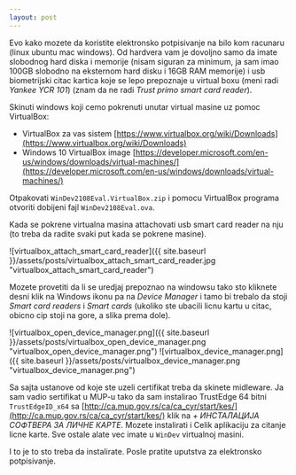```yaml
---
layout: post
---
```


Evo kako mozete da koristite elektronsko potpisivanje na bilo kom racunaru
(linux ubuntu mac windows). Od hardvera vam je dovoljno samo da imate slobodnog
hard diska i memorije (nisam siguran za minimum, ja sam imao 100GB slobodno na
eksternom hard disku i 16GB RAM memorije) i usb biometrijski citac kartica koje
se lepo prepoznaje u virtual boxu (meni radi *Yankee YCR 101*) (znam da ne radi
*Trust primo smart card reader*).

Skinuti windows koji cemo pokrenuti unutar virtual masine uz pomoc
VirtualBox:

* VirtualBox za vas sistem
[https://www.virtualbox.org/wiki/Downloads](https://www.virtualbox.org/wiki/Downloads)
* Windows 10 VirtualBox image
  [https://developer.microsoft.com/en-us/windows/downloads/virtual-machines/](https://developer.microsoft.com/en-us/windows/downloads/virtual-machines/)


Otpakovati `WinDev2108Eval.VirtualBox.zip` i pomocu VirtualBox programa otvoriti
dobijeni fajl `WinDev2108Eval.ova`.

Kada se pokrene virtualna masina attachovati usb smart card reader na nju (to
treba da radite svaki put kada se pokrene masine).

![virtualbox_attach_smart_card_reader]({{ site.baseurl }}/assets/posts/virtualbox_attach_smart_card_reader.jpg "virtualbox_attach_smart_card_reader")

Mozete provetiti da li se uredjaj prepoznao na windowsu tako sto kliknete desni
klik na Windows ikonu pa na *Device Manager* i tamo bi trebalo da stoji *Smart
card readers* i *Smart cards* (ukoliko ste ubacili licnu kartu u citac, obicno
cip stoji na gore, a slika prema dole).

![virtualbox_open_device_manager.png]({{ site.baseurl }}/assets/posts/virtualbox_open_device_manager.png "virtualbox_open_device_manager.png")
![virtualbox_device_manager.png]({{ site.baseurl }}/assets/posts/virtualbox_device_manager.png "virtualbox_device_manager.png")


Sa sajta ustanove od koje ste uzeli certifikat treba da skinete midleware. Ja
sam vadio sertifikat u MUP-u tako da sam instalirao TrustEdge 64 bitni
`TrustEdgeID_x64` sa
[http://ca.mup.gov.rs/ca/ca_cyr/start/kes/](http://ca.mup.gov.rs/ca/ca_cyr/start/kes/)
klik na *+ ИНСТАЛАЦИЈА СОФТВЕРА ЗА ЛИЧНЕ КАРТЕ*. Mozete instalirati i Celik
aplikaciju za citanje licne karte. Sve ostale alate vec imate u `WinDev`
virtualnoj masini.

I to je to sto treba da instalirate. Posle pratite uputstva za elektronsko
potpisivanje.

